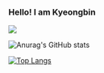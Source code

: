 ### Hello! I am Kyeongbin
![](https://capsule-render.vercel.app/api?section=footer)

![Anurag's GitHub stats](https://github-readme-stats.vercel.app/api?username=leuneoe25&show_icons=true&theme=radical)

[![Top Langs](https://github-readme-stats.vercel.app/api/top-langs/?username=leuneoe25&layout=compact)](https://github.com/anuraghazra/github-readme-stats)
